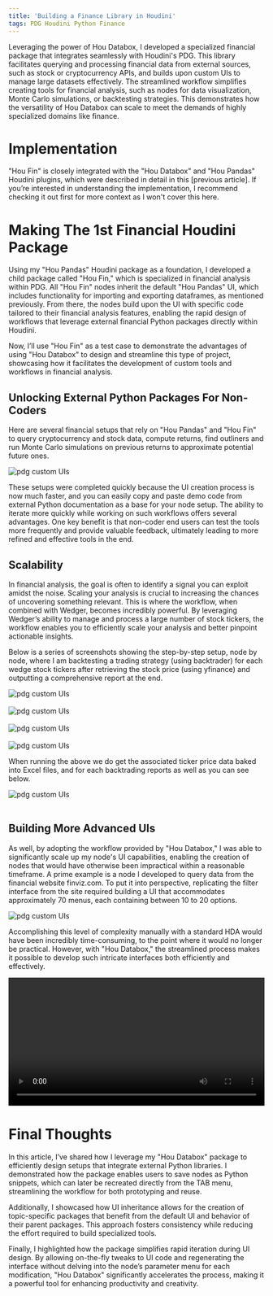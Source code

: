 ```yaml
---
title: 'Building a Finance Library in Houdini' 
tags: PDG Houdini Python Finance
---
```


Leveraging the power of Hou Databox, I developed a specialized financial package that integrates seamlessly with Houdini's PDG. This library facilitates querying and processing financial data from external sources, such as stock or cryptocurrency APIs, and builds upon custom UIs to manage large datasets effectively. The streamlined workflow simplifies creating tools for financial analysis, such as nodes for data visualization, Monte Carlo simulations, or backtesting strategies. This demonstrates how the versatility of Hou Databox can scale to meet the demands of highly specialized domains like finance.
<!--more--> 

# Implementation

"Hou Fin" is closely integrated with the "Hou Databox" and "Hou Pandas" Houdini plugins, which were described in detail in this [previous article]. If you’re interested in understanding the implementation, I recommend checking it out first for more context as I won't cover this here.

# Making The 1st Financial Houdini Package

Using my "Hou Pandas" Houdini package as a foundation, I developed a child package called "Hou Fin," which is specialized in financial analysis within PDG. All "Hou Fin" nodes inherit the default "Hou Pandas" UI, which includes functionality for importing and exporting dataframes, as mentioned previously. From there, the nodes build upon the UI with specific code tailored to their financial analysis features, enabling the rapid design of workflows that leverage external financial Python packages directly within Houdini. 

Now, I’ll use "Hou Fin" as a test case to demonstrate the advantages of using "Hou Databox" to design and streamline this type of project, showcasing how it facilitates the development of custom tools and workflows in financial analysis.

## Unlocking External Python Packages For Non-Coders

Here are several financial setups that rely on "Hou Pandas" and "Hou Fin" to query cryptocurrency and stock data, compute returns, find outliners and run Monte Carlo simulations on previous returns to approximate potential future ones. 

<div class="grid">
  <div class="cell cell--auto">
    <img src="https://github.com/logan169/logan169.github.io/blob/master/assets/images/posts_images/pdg_ui/img18.png?raw=true" alt="pdg custom UIs">
  </div>
</div>

These setups were completed quickly because the UI creation process is now much faster, and you can easily copy and paste demo code from external Python documentation as a base for your node setup. The ability to iterate more quickly while working on such workflows offers several advantages. One key benefit is that non-coder end users can test the tools more frequently and provide valuable feedback, ultimately leading to more refined and effective tools in the end.

## Scalability

In financial analysis, the goal is often to identify a signal you can exploit amidst the noise. Scaling your analysis is crucial to increasing the chances of uncovering something relevant. This is where the workflow, when combined with Wedger, becomes incredibly powerful. By leveraging Wedger’s ability to manage and process a large number of stock tickers, the workflow enables you to efficiently scale your analysis and better pinpoint actionable insights.

Below is a series of screenshots showing the step-by-step setup, node by node, where I am backtesting a trading strategy (using backtrader) for each wedge stock tickers after retrieving the stock price (using yfinance) and outputting a comprehensive report at the end.


<div class="grid">
  <div class="cell cell--auto">
    <img src="https://github.com/logan169/logan169.github.io/blob/master/assets/images/posts_images/pdg_ui/img2.png?raw=true" alt="pdg custom UIs">
  </div>
</div>

<br>

<div class="grid">
  <div class="cell cell--auto">
    <img src="https://github.com/logan169/logan169.github.io/blob/master/assets/images/posts_images/pdg_ui/img3.png?raw=true" alt="pdg custom UIs">
  </div>
</div>

<br>

<div class="grid">
  <div class="cell cell--auto">
    <img src="https://github.com/logan169/logan169.github.io/blob/master/assets/images/posts_images/pdg_ui/img4.png?raw=true" alt="pdg custom UIs">
  </div>
</div>

<br>

<div class="grid">
  <div class="cell cell--auto">
    <img src="https://github.com/logan169/logan169.github.io/blob/master/assets/images/posts_images/pdg_ui/img1.png?raw=true" alt="pdg custom UIs">
  </div>
</div>

When running the above we do get the associated ticker price data baked into Excel files, and for each backtrading reports as well as you can see below.

<div class="grid">
  <div class="cell cell--auto">
    <img src="https://github.com/logan169/logan169.github.io/blob/master/assets/images/posts_images/pdg_ui/img8.png?raw=true" alt="pdg custom UIs">
  </div>
</div>

<br>

## Building More Advanced UIs

As well, by adopting the workflow provided by "Hou Databox," I was able to significantly scale up my node's UI capabilities, enabling the creation of nodes that would have otherwise been impractical within a reasonable timeframe. A prime example is a node I developed to query data from the financial website finviz.com. To put it into perspective, replicating the filter interface from the site required building a UI that accommodates approximately 70 menus, each containing between 10 to 20 options.

<div class="grid">
  <div class="cell cell--auto">
    <img src="https://github.com/logan169/logan169.github.io/blob/master/assets/images/posts_images/pdg_ui/img16.png?raw=true" alt="pdg custom UIs">
  </div>
</div>


Accomplishing this level of complexity manually with a standard HDA would have been incredibly time-consuming, to the point where it would no longer be practical. However, with "Hou Databox," the streamlined process makes it possible to develop such intricate interfaces both efficiently and effectively.

<div class="grid">
  <div class="cell cell--auto">
  <video width="100%" controls>
    <source src="https://github.com/logan169/logan169.github.io/blob/master/assets/images/posts_images/pdg_ui/video1.mp4?raw=true" type="video/mp4">
    Your browser does not support the video tag.
  </video>
  </div>
</div>

# Final Thoughts

In this article, I’ve shared how I leverage my "Hou Databox" package to efficiently design setups that integrate external Python libraries. I demonstrated how the package enables users to save nodes as Python snippets, which can later be recreated directly from the TAB menu, streamlining the workflow for both prototyping and reuse.

Additionally, I showcased how UI inheritance allows for the creation of topic-specific packages that benefit from the default UI and behavior of their parent packages. This approach fosters consistency while reducing the effort required to build specialized tools.

Finally, I highlighted how the package simplifies rapid iteration during UI design. By allowing on-the-fly tweaks to UI code and regenerating the interface without delving into the node’s parameter menu for each modification, "Hou Databox" significantly accelerates the process, making it a powerful tool for enhancing productivity and creativity.
